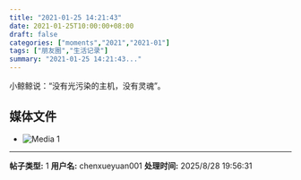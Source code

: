 ```yaml
---
title: "2021-01-25 14:21:43"
date: 2021-01-25T10:00:00+08:00
draft: false
categories: ["moments","2021","2021-01"]
tags: ["朋友圈","生活记录"]
summary: "2021-01-25 14:21:43..."
---
```


小鲸鲸说：“没有光污染的主机，没有灵魂”。

## 媒体文件

- ![Media 1](/Moments/photos/2021-01-25/202101251421430.jpg)

---

**帖子类型:** 1
**用户名:** chenxueyuan001
**处理时间:** 2025/8/28 19:56:31